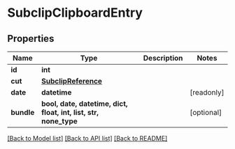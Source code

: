 # SubclipClipboardEntry


## Properties

Name | Type | Description | Notes
------------ | ------------- | ------------- | -------------
**id** | **int** |  | 
**cut** | [**SubclipReference**](SubclipReference.md) |  | 
**date** | **datetime** |  | [readonly] 
**bundle** | **bool, date, datetime, dict, float, int, list, str, none_type** |  | [optional] 

[[Back to Model list]](../README.md#models) [[Back to API list]](../README.md#api-endpoints) [[Back to README]](../README.md)


